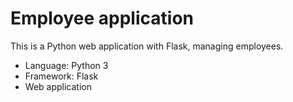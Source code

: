 # Employee application

This is a Python web application with Flask, managing employees.

* Language: Python 3
* Framework: Flask
* Web application